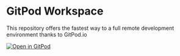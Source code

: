 # GitPod Workspace

This repository offers the fastest way to a full remote development environment thanks to GitPod.io

[![Open in GitPod](https://gitpod.io/button/open-in-gitpod.svg)](https://gitpod.io#https://github.com/emiljanoUnitSystem/gitpod-workspace)
